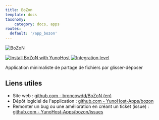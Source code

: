 ```yaml
---
title: BoZon
template: docs
taxonomy:
    category: docs, apps
routes:
  default: '/app_bozon'
---
```


![BoZoN](image://yunohost_package.png?height=80)

[![Install BoZoN with YunoHost](https://install-app.yunohost.org/install-with-yunohost.png)](https://install-app.yunohost.org/?app=bozon) [![Integration level](https://dash.yunohost.org/integration/bozon.svg)](https://ci-apps.yunohost.org/jenkins/job/bozon%20%28Community%29/lastBuild/consoleFull)

Application minimaliste de partage de fichiers par glisser-déposer

## Liens utiles

+ Site web : [github.com - broncowdd/BoZoN (en)](https://github.com/broncowdd/BoZoN)
+ Dépôt logiciel de l'application : [github.com - YunoHost-Apps/bozon](https://github.com/YunoHost-Apps/bozon_ynh)
+ Remonter un bug ou une amélioration en créant un ticket (issue) : [github.com - YunoHost-Apps/bozon/issues](https://github.com/YunoHost-Apps/bozon_ynh/issues)
